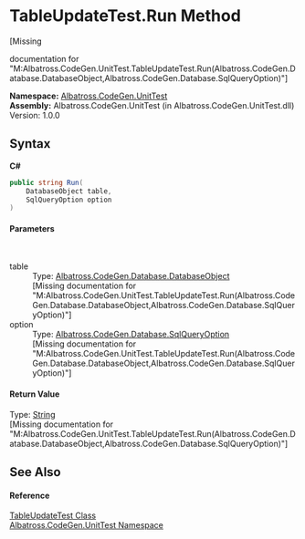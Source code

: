 # TableUpdateTest.Run Method 
 

\[Missing <summary> documentation for "M:Albatross.CodeGen.UnitTest.TableUpdateTest.Run(Albatross.CodeGen.Database.DatabaseObject,Albatross.CodeGen.Database.SqlQueryOption)"\]

**Namespace:**&nbsp;<a href="56BAD780">Albatross.CodeGen.UnitTest</a><br />**Assembly:**&nbsp;Albatross.CodeGen.UnitTest (in Albatross.CodeGen.UnitTest.dll) Version: 1.0.0

## Syntax

**C#**<br />
``` C#
public string Run(
	DatabaseObject table,
	SqlQueryOption option
)
```


#### Parameters
&nbsp;<dl><dt>table</dt><dd>Type: <a href="69114895">Albatross.CodeGen.Database.DatabaseObject</a><br />\[Missing <param name="table"/> documentation for "M:Albatross.CodeGen.UnitTest.TableUpdateTest.Run(Albatross.CodeGen.Database.DatabaseObject,Albatross.CodeGen.Database.SqlQueryOption)"\]</dd><dt>option</dt><dd>Type: <a href="922949C4">Albatross.CodeGen.Database.SqlQueryOption</a><br />\[Missing <param name="option"/> documentation for "M:Albatross.CodeGen.UnitTest.TableUpdateTest.Run(Albatross.CodeGen.Database.DatabaseObject,Albatross.CodeGen.Database.SqlQueryOption)"\]</dd></dl>

#### Return Value
Type: <a href="http://msdn2.microsoft.com/en-us/library/s1wwdcbf" target="_blank">String</a><br />\[Missing <returns> documentation for "M:Albatross.CodeGen.UnitTest.TableUpdateTest.Run(Albatross.CodeGen.Database.DatabaseObject,Albatross.CodeGen.Database.SqlQueryOption)"\]

## See Also


#### Reference
<a href="F6AD9427">TableUpdateTest Class</a><br /><a href="56BAD780">Albatross.CodeGen.UnitTest Namespace</a><br />